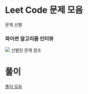# Leet Code 문제 모음

문제 선별
<h3>파이썬 알고리즘 인터뷰</h3>
<img src="https://user-images.githubusercontent.com/66561524/130551448-ebf42234-ae91-47da-9964-632a94d39edd.png">
선별된 문제 참조

# 풀이

<a href="https://www.notion.so/50471ee2778948fc825c98bd81860538">풀이 모음</a>
